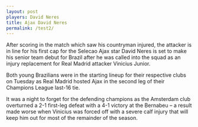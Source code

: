 ```yaml
---
layout: post
players: David Neres
title: Ajax David Neres
permalink: /test2/
---
```


After scoring in the match which saw his countryman injured, the attacker is in line for his first cap for the Selecao
Ajax star David Neres is set to make his senior team debut for Brazil after he was called into the squad as an injury replacement for Real Madrid attacker Vinicius Junior.

Both young Brazilians were in the starting lineup for their respective clubs on Tuesday as Real Madrid hosted Ajax in the second leg of their Champions League last-16 tie.

It was a night to forget for the defending champions as the Amsterdam club overturned a 2-1 first-leg defeat with a 4-1 victory at the Bernabeu – a result made worse when Vinicius was forced off with a severe calf injury that will keep him out for most of the remainder of the season.